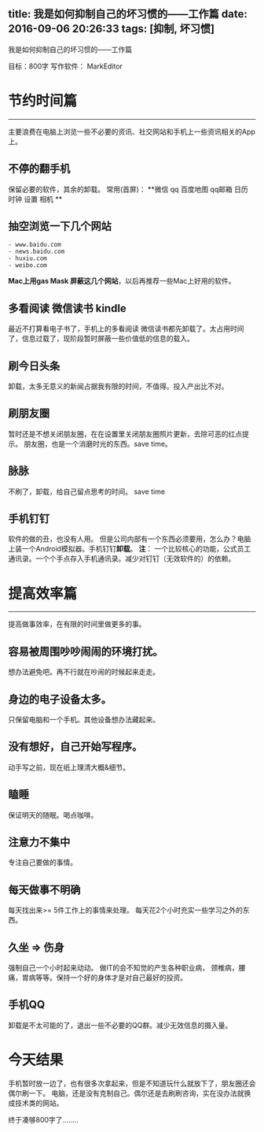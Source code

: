 title: 我是如何抑制自己的坏习惯的——工作篇
date: 2016-09-06 20:26:33
tags: [抑制, 坏习惯]
---

我是如何抑制自己的坏习惯的——工作篇
<!--more-->

目标：800字
写作软件： MarkEditor
# 节约时间篇
- - - - -
主要浪费在电脑上浏览一些不必要的资讯、社交网站和手机上一些资讯相关的App上。

##  不停的翻手机
保留必要的软件，其余的卸载。
常用(首屏)： **微信 qq 百度地图 qq邮箱 日历  时钟 设置 相机 **

##  抽空浏览一下几个网站
    - www.baidu.com
    - news.baidu.com
    - huxiu.com
    - weibo.com
**Mac上用gas Mask 屏蔽这几个网站**，以后再推荐一些Mac上好用的软件。

##  多看阅读 微信读书 kindle
最近不打算看电子书了，手机上的多看阅读 微信读书都先卸载了。太占用时间了，信息过载了，现阶段暂时屏蔽一些价值低的信息的载入。

##  刷今日头条
卸载，太多无意义的新闻占据我有限的时间，不值得。投入产出比不对。

## 刷朋友圈
暂时还是不想关闭朋友圈，在在设置里关闭朋友圈照片更新，去除可恶的红点提示。
朋友圈，也是一个消磨时光的东西。save time。

##  脉脉
不刷了，卸载，给自己留点思考的时间。 save time

## 手机钉钉 
软件的做的丑，也没有人用。 但是公司内部有一个东西必须要用，怎么办？电脑上装一个Android模拟器。手机钉钉**卸载**。
**注**： 一个比较核心的功能，公式员工通讯录。一个个手点存入手机通讯录。减少对钉钉（无效软件的）的依赖。

# 提高效率篇
- - - - -
提高做事效率，在有限的时间里做更多的事。

##  容易被周围吵吵闹闹的环境打扰。
想办法避免吧。再不行就在吵闹的时候起来走走。

## 身边的电子设备太多。
只保留电脑和一个手机。其他设备想办法藏起来。

## 没有想好，自己开始写程序。
动手写之前，现在纸上理清大概&细节。

## 瞌睡
保证明天的随眠。喝点咖啡。

## 注意力不集中
专注自己要做的事情。

## 每天做事不明确
每天找出来>= 5件工作上的事情来处理。
每天花2个小时充实一些学习之外的东西。

## 久坐 => 伤身
强制自己一个小时起来动动。
做IT的会不知觉的产生各种职业病， 颈椎病，腰痛，胃病等等。保持一个好的身体才是对自己最好的投资。
## 手机QQ
卸载是不太可能的了，退出一些不必要的QQ群。减少无效信息的摄入量。
# 今天结果
手机暂时放一边了，也有很多次拿起来，但是不知道玩什么就放下了，朋友圈还会偶尔刷一下。
电脑，还是没有克制自己。偶尔还是去刷刷咨询，实在没办法就换成技术类的网站。

终于凑够800字了........
